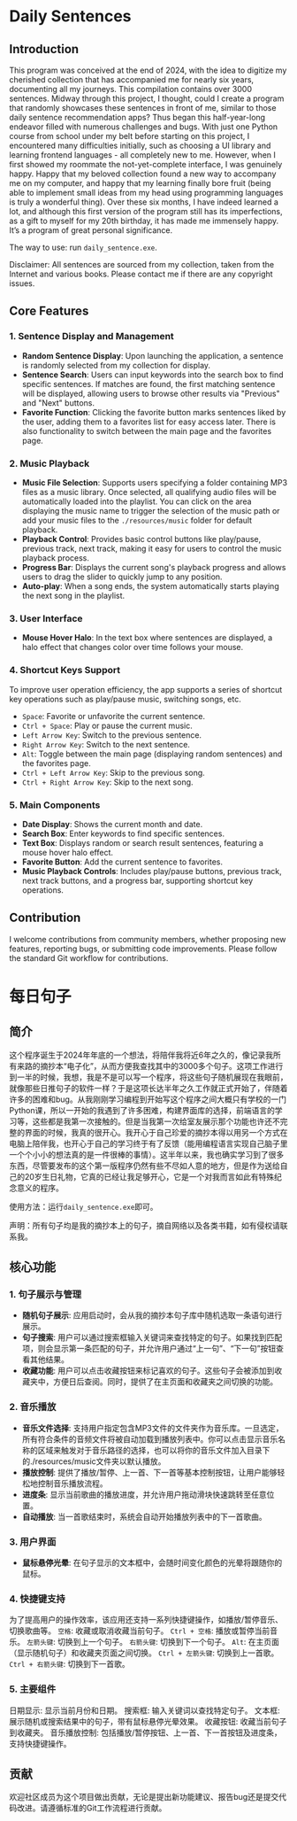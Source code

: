 # Daily Sentences

## Introduction
This program was conceived at the end of 2024, with the idea to digitize my cherished collection that has accompanied me for nearly six years, documenting all my journeys. This compilation contains over 3000 sentences. Midway through this project, I thought, could I create a program that randomly showcases these sentences in front of me, similar to those daily sentence recommendation apps? Thus began this half-year-long endeavor filled with numerous challenges and bugs. With just one Python course from school under my belt before starting on this project, I encountered many difficulties initially, such as choosing a UI library and learning frontend languages - all completely new to me. However, when I first showed my roommate the not-yet-complete interface, I was genuinely happy. Happy that my beloved collection found a new way to accompany me on my computer, and happy that my learning finally bore fruit (being able to implement small ideas from my head using programming languages is truly a wonderful thing). Over these six months, I have indeed learned a lot, and although this first version of the program still has its imperfections, as a gift to myself for my 20th birthday, it has made me immensely happy. It’s a program of great personal significance.

The way to use: run `daily_sentence.exe`.

Disclaimer: All sentences are sourced from my collection, taken from the Internet and various books. Please contact me if there are any copyright issues.

## Core Features

### 1. Sentence Display and Management
- **Random Sentence Display**: Upon launching the application, a sentence is randomly selected from my collection for display.
- **Sentence Search**: Users can input keywords into the search box to find specific sentences. If matches are found, the first matching sentence will be displayed, allowing users to browse other results via "Previous" and "Next" buttons.
- **Favorite Function**: Clicking the favorite button marks sentences liked by the user, adding them to a favorites list for easy access later. There is also functionality to switch between the main page and the favorites page.

### 2. Music Playback
- **Music File Selection**: Supports users specifying a folder containing MP3 files as a music library. Once selected, all qualifying audio files will be automatically loaded into the playlist. You can click on the area displaying the music name to trigger the selection of the music path or add your music files to the `./resources/music` folder for default playback.
- **Playback Control**: Provides basic control buttons like play/pause, previous track, next track, making it easy for users to control the music playback process.
- **Progress Bar**: Displays the current song's playback progress and allows users to drag the slider to quickly jump to any position.
- **Auto-play**: When a song ends, the system automatically starts playing the next song in the playlist.

### 3. User Interface
- **Mouse Hover Halo**: In the text box where sentences are displayed, a halo effect that changes color over time follows your mouse.

### 4. Shortcut Keys Support
To improve user operation efficiency, the app supports a series of shortcut key operations such as play/pause music, switching songs, etc.
- `Space`: Favorite or unfavorite the current sentence.
- `Ctrl + Space`: Play or pause the current music.
- `Left Arrow Key`: Switch to the previous sentence.
- `Right Arrow Key`: Switch to the next sentence.
- `Alt`: Toggle between the main page (displaying random sentences) and the favorites page.
- `Ctrl + Left Arrow Key`: Skip to the previous song.
- `Ctrl + Right Arrow Key`: Skip to the next song.

### 5. Main Components
- **Date Display**: Shows the current month and date.
- **Search Box**: Enter keywords to find specific sentences.
- **Text Box**: Displays random or search result sentences, featuring a mouse hover halo effect.
- **Favorite Button**: Add the current sentence to favorites.
- **Music Playback Controls**: Includes play/pause buttons, previous track, next track buttons, and a progress bar, supporting shortcut key operations.

## Contribution
I welcome contributions from community members, whether proposing new features, reporting bugs, or submitting code improvements. Please follow the standard Git workflow for contributions.


# 每日句子

## 简介
这个程序诞生于2024年年底的一个想法，将陪伴我将近6年之久的，像记录我所有来路的摘抄本“电子化”，从而方便我查找其中的3000多个句子。这项工作进行到一半的时候，我想，我是不是可以写一个程序，将这些句子随机展现在我眼前，就像那些日推句子的软件一样？于是这项长达半年之久工作就正式开始了，伴随着许多的困难和bug。从我刚刚学习编程到开始写这个程序之间大概只有学校的一门Python课，所以一开始的我遇到了许多困难，构建界面库的选择，前端语言的学习等，这些都是我第一次接触的。但是当我第一次给室友展示那个功能也许还不完整的界面的时候，我真的很开心。我开心于自己珍爱的摘抄本得以用另一个方式在电脑上陪伴我，也开心于自己的学习终于有了反馈（能用编程语言实现自己脑子里一个个小小的想法真的是一件很棒的事情）。这半年以来，我也确实学习到了很多东西，尽管要发布的这个第一版程序仍然有些不尽如人意的地方，但是作为送给自己的20岁生日礼物，它真的已经让我足够开心，它是一个对我而言如此有特殊纪念意义的程序。

使用方法：运行`daily_sentence.exe`即可。

声明：所有句子均是我的摘抄本上的句子，摘自网络以及各类书籍，如有侵权请联系我。

## 核心功能

### 1. 句子展示与管理
- **随机句子展示**: 应用启动时，会从我的摘抄本句子库中随机选取一条语句进行展示。
- **句子搜索**: 用户可以通过搜索框输入关键词来查找特定的句子。如果找到匹配项，则会显示第一条匹配的句子，并允许用户通过“上一句”、“下一句”按钮查看其他结果。
- **收藏功能**: 用户可以点击收藏按钮来标记喜欢的句子。这些句子会被添加到收藏夹中，方便日后查阅。同时，提供了在主页面和收藏夹之间切换的功能。

### 2. 音乐播放
- **音乐文件选择**: 支持用户指定包含MP3文件的文件夹作为音乐库。一旦选定，所有符合条件的音频文件将被自动加载到播放列表中。你可以点击显示音乐名称的区域来触发对于音乐路径的选择，也可以将你的音乐文件加入目录下的./resources/music文件夹以默认播放。
- **播放控制**: 提供了播放/暂停、上一首、下一首等基本控制按钮，让用户能够轻松地控制音乐播放流程。
- **进度条**: 显示当前歌曲的播放进度，并允许用户拖动滑块快速跳转至任意位置。
- **自动播放**: 当一首歌结束时，系统会自动开始播放列表中的下一首歌曲。

### 3. 用户界面
- **鼠标悬停光晕**: 在句子显示的文本框中，会随时间变化颜色的光晕将跟随你的鼠标。

### 4. 快捷键支持
为了提高用户的操作效率，该应用还支持一系列快捷键操作，如播放/暂停音乐、切换歌曲等。
`空格`: 收藏或取消收藏当前句子。
`Ctrl + 空格`: 播放或暂停当前音乐。
`左箭头键`: 切换到上一个句子。
`右箭头键`: 切换到下一个句子。
`Alt`: 在主页面（显示随机句子）和收藏夹页面之间切换。
`Ctrl + 左箭头键`: 切换到上一首歌。
`Ctrl + 右箭头键`: 切换到下一首歌。

### 5. 主要组件
日期显示: 显示当前月份和日期。
搜索框: 输入关键词以查找特定句子。
文本框: 展示随机或搜索结果中的句子，带有鼠标悬停光晕效果。
收藏按钮: 收藏当前句子到收藏夹。
音乐播放控制: 包括播放/暂停按钮、上一首、下一首按钮及进度条，支持快捷键操作。

## 贡献
欢迎社区成员为这个项目做出贡献，无论是提出新功能建议、报告bug还是提交代码改进。请遵循标准的Git工作流程进行贡献。
